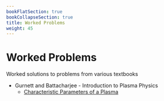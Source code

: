 ```yaml
---
bookFlatSection: true
bookCollapseSection: true
title: Worked Problems
weight: 45
---
```


# Worked Problems

Worked solutions to problems from various textbooks

  - Gurnett and Battacharjee - Introduction to Plasma Physics
      - [Characteristic Parameters of a Plasma](GB-ch02.md)
  